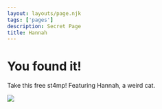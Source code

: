 ```yaml
---
layout: layouts/page.njk
tags: ['pages']
description: Secret Page
title: Hannah
---
```


# You found it!

Take this free st4mp! Featuring Hannah, a weird cat.

<img src="https://cdn.glitch.com/e8c48446-7221-44a1-aabd-d809cd1d1e34%2Fstadaerew.gif?v=1626587653515" class="pixel">
